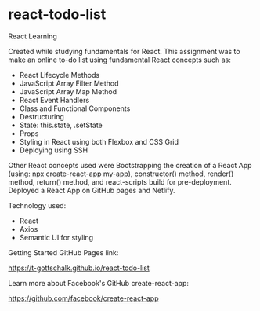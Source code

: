 # react-todo-list
React Learning

Created while studying fundamentals for React. This assignment was to make an online to-do list using fundamental React concepts such as:

* React Lifecycle Methods
* JavaScript Array Filter Method
* JavaScript Array Map Method
* React Event Handlers
* Class and Functional Components
* Destructuring
* State: this.state, .setState
* Props
* Styling in React using both Flexbox and CSS Grid
* Deploying using SSH

Other React concepts used were Bootstrapping the creation of a React App (using: npx create-react-app my-app), constructor() method, render() method, return() method, and react-scripts build for pre-deployment. Deployed a React App on GitHub pages and Netlify.

Technology used:

* React
* Axios
* Semantic UI for styling

Getting Started GitHub Pages link:

https://t-gottschalk.github.io/react-todo-list

Learn more about Facebook's GitHub create-react-app:

https://github.com/facebook/create-react-app

